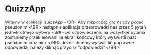 # QuizzApp
Witamy w aplikacji QuizzApp <\BR>
Aby rozpocząć grę należy podać pseudonim <\BR>
następnie aplikacja przeprowadzi nas przez 5 pytań jednokrotnego wyboru <\BR>
po odpowiedzeniu na wszystkie pytania zostaniemy przekierowani na ekran końcowy który wyświetli nasz pseudonim oraz nick <\BR>
Jeżeli chcemy wyświetlić poprawne odpowiedzi, należy kliknąć przycisk "odpowiedzi" <\BR>
